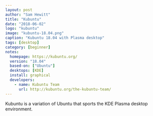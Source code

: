 ```yaml
---
layout: post
author: "Sam Hewitt"
title: "Kubuntu"
date: "2018-06-02"
logo: "kubuntu"
image: "kubuntu-18.04.png"
caption: "Kubuntu 18.04 with Plasma desktop"
tags: [desktop]
category: [beginner]
notes:
  homepage: https://kubuntu.org/
  version: "18.04"
  based-on: ["Ubuntu"]
  desktops: [KDE]
  install: graphical
  developers:
    - name: Kubuntu Team
      url: http://kubuntu.org/the-kubuntu-team/
---
```


Kubuntu is a variation of Ubuntu that sports the KDE Plasma desktop environment.